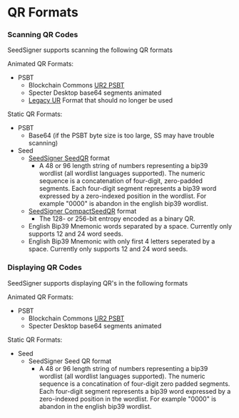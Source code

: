 # QR Formats

### Scanning QR Codes

SeedSigner supports scanning the following QR formats

Animated QR Formats:
- PSBT
    - Blockchain Commons [UR2 PSBT](https://github.com/BlockchainCommons/Research/blob/master/papers/bcr-2020-006-urtypes.md)
    - Specter Desktop base64 segments animated
    - [Legacy UR](https://github.com/BlockchainCommons/Research/blob/d4d72417a1ff18f9422371b2f71bf2652adce41c/papers/bcr-2020-005-ur.md) Format that should no longer be used

Static QR Formats:
- PSBT
    - Base64 (if the PSBT byte size is too large, SS may have trouble scanning)
- Seed
    - [SeedSigner SeedQR](seed_qr/README.md) format
        - A 48 or 96 length string of numbers representing a bip39 wordlist (all wordlist languages supported). The numeric sequence is a concatenation of four-digit, zero-padded segments. Each four-digit segment represents a bip39 word expressed by a zero-indexed position in the wordlist. For example "0000" is abandon in the english bip39 wordlist.
    - [SeedSigner CompactSeedQR](seed_qr/README.md) format
        - The 128- or 256-bit entropy encoded as a binary QR.
	- English Bip39 Mnemonic words separated by a space. Currently only supports 12 and 24 word seeds.
	- English Bip39 Mnemonic with only first 4 letters seperated by a space. Currently only supports 12 and 24 word seeds.

### Displaying QR Codes

SeedSigner supports displaying QR's in the following formats

Animated QR Formats:
- PSBT
    - Blockchain Commons [UR2 PSBT](https://github.com/BlockchainCommons/Research/blob/master/papers/bcr-2020-006-urtypes.md)
	- Specter Desktop base64 segments animated

Static QR Formats:
- Seed
    - SeedSigner Seed QR format
        - A 48 or 96 length string of numbers representing a bip39 wordlist (all wordlist languages supported). The numeric sequence is a concatination of four-digit zero padded segments. Each four-digit segment represents a bip39 word expressed by a zero-indexed position in the wordlist. For example "0000" is abandon in the english bip39 wordlist.
